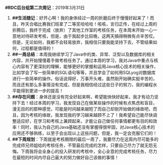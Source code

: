 **#RDC后台组第二次周记**：2019年3月31日
1. **##生活随记**：好开心啊！我的身体经过一周的折磨后终于慢慢好起来了！而且，昨天合唱比赛我们班拿了二等奖哈哈哈！咳咳，言归正传，在经过上周的折腾后，我终于完成（放弃）了其他工作室的考核任务，在本周末开始一心一意地对待研发考核，但是，由于我起步比较晚，这两天搞得稍微有点辛苦哎。但是，无论如何，我都不会轻易放弃，我相信只要我能坚持下去，不管结果如何，过程都是值得的！
2. **##一周总结**：本周我继续学习了Java中的类、异常、泛型以及数据库的相关内容，并开始慢慢着手做考核任务了。通过本周的学习，我对Java中重点与核心内容有了更深刻的理解，能够更好的掌握和运用Java核心技术的相关操作，比如学会了写一些简单的SQL语句等等，并且学会了如何用SQLyog对数据库进行一些简单的操作。俗话说得好，万事开头难，虽然刚开始确实挺辛苦的，而且还有那么多事情没有完成，但是我相信经过这些日子的努力，我的编程水平能得到更进一步的提高！
3. **##存在问题**：身体还是没有完全好起来啊，希望能快快好起来，我才有动力坚持下去！经过本周的学习，我发现自己在做某些操作的时候有点焦虑和盲目，漫无目的的那种感觉，可能是时间越来越短了而自己却刚开始做的缘故吧，而且，因为考核的缘故，我发现我的学习越来越顾不上了！我希望自己能尽快调整适应好，在学习和考核上兼顾起来，才能让自己做任何事情都更有目的和效率！同时，我认为自己的Java基础还没有掌握得很牢固，对Java核心技术的应用还不够熟练，以至于会出现以上这些问题，但是，我一定会克服它们的！
4. **##下周规划**：下周就是考核期限的最后一周了，我要尽力在这周内尽可能多的完成师兄师姐给的考核任务，不管最后完成的怎样，只要自己尽力了就无怨无悔。下周我将会全身心的投入研发的考核中，全心全意的完成考核任务，尽力在最短的时间内尽自己最大的努力做好自己该做的事情！